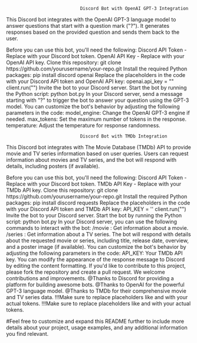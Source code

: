                                 Discord Bot with OpenAI GPT-3 Integration
This Discord bot integrates with the OpenAI GPT-3 language model to answer questions that start with a question mark ("?"). 
It generates responses based on the provided question and sends them back to the user.

<Prerequisites>
Before you can use this bot, you'll need the following:
Discord API Token - Replace <DISCORD_TOKEN> with your Discord bot token.
OpenAI API Key - Replace <API_KEY> with your OpenAI API key.

<Installation>
Clone this repository:
git clone https://github.com/yourusername/your-repo.git
Install the required Python packages:
pip install discord openai
Replace the placeholders in the code with your Discord API token and OpenAI API key:
openai.api_key = "<API_KEY>"
client.run("<DISCORD_TOKEN>")

<Usage>
Invite the bot to your Discord server.
Start the bot by running the Python script:
python bot.py
In your Discord server, send a message starting with "?" to trigger the bot to answer your question using the GPT-3 model.

<Configuration>
You can customize the bot's behavior by adjusting the following parameters in the code:
model_engine: Change the OpenAI GPT-3 engine if needed.
max_tokens: Set the maximum number of tokens in the response.
temperature: Adjust the temperature for response randomness.

                                Discord Bot with TMDb Integration
This Discord bot integrates with The Movie Database (TMDb) API to provide movie and TV series information based on user queries. 
Users can request information about movies and TV series, and the bot will respond with details, including posters (if available).

<Prerequisites>
Before you can use this bot, you'll need the following:
Discord API Token - Replace <DISCORD_TOKEN> with your Discord bot token.
TMDb API Key - Replace <API_KEY> with your TMDb API key.
  
<Installation>
Clone this repository:
git clone https://github.com/yourusername/your-repo.git
Install the required Python packages:
pip install discord requests
Replace the placeholders in the code with your Discord API token and TMDb API key:
API_KEY = '<API_KEY>'
client.run("<DISCORD_TOKEN>")

<Usage>
Invite the bot to your Discord server.
Start the bot by running the Python script:
python bot.py
In your Discord server, you can use the following commands to interact with the bot:
/movie <movie_name>: Get information about a movie.
/series <series_name>: Get information about a TV series.
The bot will respond with details about the requested movie or series, including title, release date, overview, and a poster image (if available).

<Configuration>
You can customize the bot's behavior by adjusting the following parameters in the code:
API_KEY: Your TMDb API key.
You can modify the appearance of the response message to Discord by editing the content formatting.



<Contributing>
If you'd like to contribute to this project, please fork the repository and create a pull request. We welcome contributions and improvements.


<Acknowledgments>
@Thanks to Discord for providing a platform for building awesome bots.
@Thanks to OpenAI for the powerful GPT-3 language model.
@Thanks to TMDb for their comprehensive movie and TV series data.
!!!Make sure to replace placeholders like <DISCORD_TOKEN> and <API_KEY> with your actual tokens.
!!!Make sure to replace placeholders like <DISCORD_TOKEN> and <API_KEY> with your actual tokens.

#Feel free to customize and expand this README further to include more details about your project, usage examples, and any additional information you find relevant.

